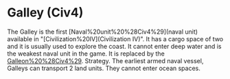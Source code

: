 # Galley (Civ4)

The Galley is the first [Naval%20unit%20%28Civ4%29](naval unit) available in "[Civilization%20IV](Civilization IV)". It has a cargo space of two and it is usually used to explore the coast. It cannot enter deep water and is the weakest naval unit in the game. It is replaced by the [Galleon%20%28Civ4%29](Galleon).
Strategy.
The earliest armed naval vessel, Galleys can transport 2 land units. They cannot enter ocean spaces. 